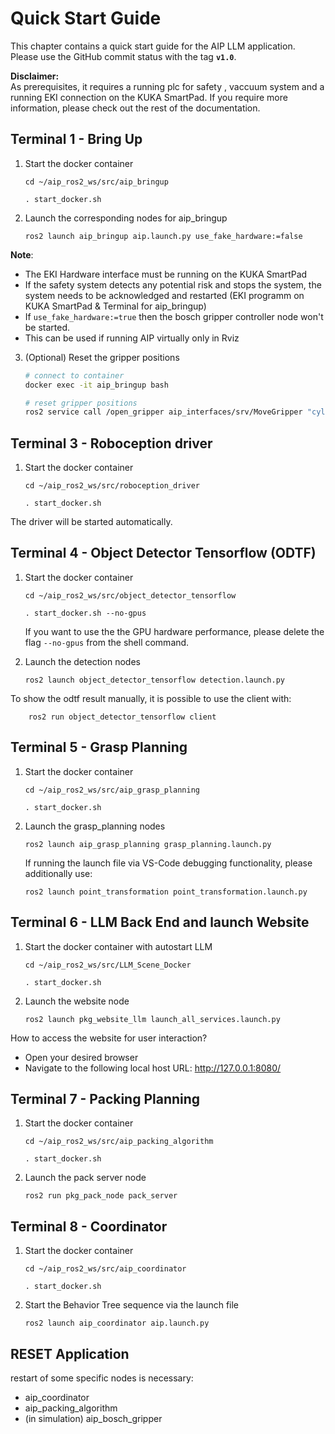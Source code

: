 # Quick Start Guide

This chapter contains a quick start guide for the AIP LLM application.   
Please use the GitHub commit status with the tag **`v1.0`**.

**Disclaimer:**   
As prerequisites, it requires a running plc for safety , vaccuum system and a running EKI connection on the KUKA SmartPad. 
If you require more information, please check out the rest of the documentation. 


## Terminal 1 - Bring Up

1. Start the docker container
	```shell 
	cd ~/aip_ros2_ws/src/aip_bringup
	```
	```shell 
	. start_docker.sh
	```

2. Launch the corresponding nodes for aip_bringup
	```shell 
	ros2 launch aip_bringup aip.launch.py use_fake_hardware:=false
	```
**Note**: 
- The EKI Hardware interface must be running on the KUKA SmartPad
- If the safety system detects any potential risk and stops the system, the system needs to be acknowledged and restarted (EKI programm on KUKA SmartPad & Terminal for aip_bringup)
- If `use_fake_hardware:=true` then the bosch gripper controller node won't be started. 
- This can be used if running AIP virtually only in Rviz

3. (Optional) Reset the gripper positions
	```bash
	# connect to container
	docker exec -it aip_bringup bash 

	# reset gripper positions
	ros2 service call /open_gripper aip_interfaces/srv/MoveGripper "cylinder_ids: {cylinder_ids: [1,2,3,4]}"
	```

## Terminal 3 - Roboception driver

1. Start the docker container 
	```shell 
	cd ~/aip_ros2_ws/src/roboception_driver
	```
	```shell 
	. start_docker.sh
	```
The driver will be started automatically. 



## Terminal 4 - Object Detector Tensorflow (ODTF)

1. Start the docker container 
	```shell 
	cd ~/aip_ros2_ws/src/object_detector_tensorflow
	```
	```shell 
	. start_docker.sh --no-gpus
	```
	If you want to use the the GPU hardware performance, please delete the flag `--no-gpus` from the shell command. 

2. Launch the detection nodes
	```shell 
	ros2 launch object_detector_tensorflow detection.launch.py
	```
To show the odtf result manually, it is possible to use the client with:
	
```shell
	ros2 run object_detector_tensorflow client
```

## Terminal 5 - Grasp Planning

1. Start the docker container 
	```shell 
	cd ~/aip_ros2_ws/src/aip_grasp_planning
	```
	```shell 
	. start_docker.sh
	```

2. Launch the grasp_planning nodes
	```shell 
	ros2 launch aip_grasp_planning grasp_planning.launch.py 
	```
	If running the launch file via VS-Code debugging functionality, please additionally use:    

	```shell 
	ros2 launch point_transformation point_transformation.launch.py
	```

## Terminal 6 - LLM Back End and launch Website

1. Start the docker container with autostart LLM
	```shell 
	cd ~/aip_ros2_ws/src/LLM_Scene_Docker
	```
	```shell 
	. start_docker.sh
	```
	
2. Launch the website node
	```shell 
	ros2 launch pkg_website_llm launch_all_services.launch.py
	``` 

How to access the website for user interaction?
- Open your desired browser 
- Navigate to the following local host URL: http://127.0.0.1:8080/

## Terminal 7 - Packing Planning

1. Start the docker container 
	```shell 
	cd ~/aip_ros2_ws/src/aip_packing_algorithm 
	```
	```shell 
	. start_docker.sh
	```

2. Launch the pack server node
	```shell 
	ros2 run pkg_pack_node pack_server 
	```

## Terminal 8 - Coordinator

1. Start the docker container 
	```shell 
	cd ~/aip_ros2_ws/src/aip_coordinator 
	```
	```shell 
	. start_docker.sh
	```

2. Start the Behavior Tree sequence via the launch file
	```shell 
	ros2 launch aip_coordinator aip.launch.py
	```


## RESET Application
 restart of some specific nodes is necessary:
- aip_coordinator
- aip_packing_algorithm
- (in simulation) aip_bosch_gripper
